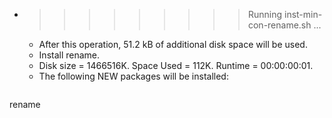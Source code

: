 * >>>>>>>>> Running inst-min-con-rename.sh ...
  * After this operation, 51.2 kB of additional disk space will be used.
  * Install rename.
  * Disk size = 1466516K. Space Used = 112K. Runtime = 00:00:00:01.
  * The following NEW packages will be installed:
  ```bash
rename
  ```
